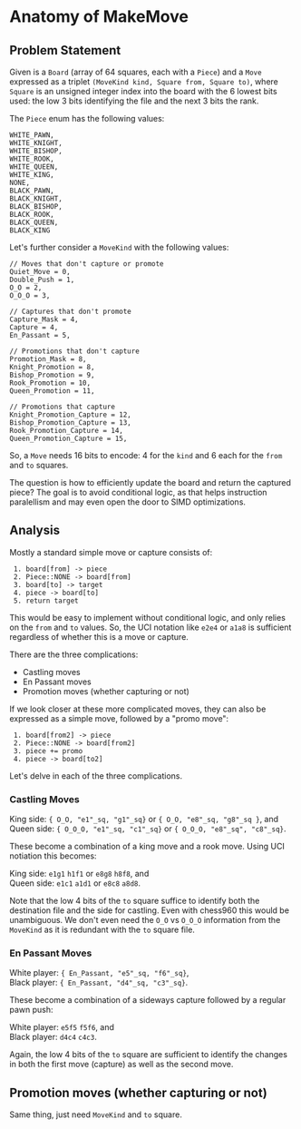# Anatomy of MakeMove

## Problem Statement
Given is a `Board` (array of 64 squares, each with a `Piece`) and a `Move` expressed as a triplet
`(MoveKind kind, Square from, Square to)`, where `Square` is an unsigned integer index into the
board with the 6 lowest bits used: the low 3 bits identifying the file and the next 3 bits the rank.

The `Piece` enum has the following values:

    WHITE_PAWN,
    WHITE_KNIGHT,
    WHITE_BISHOP,
    WHITE_ROOK,
    WHITE_QUEEN,
    WHITE_KING,
    NONE,
    BLACK_PAWN,
    BLACK_KNIGHT,
    BLACK_BISHOP,
    BLACK_ROOK,
    BLACK_QUEEN,
    BLACK_KING

Let's further consider a `MoveKind` with the following values:

    // Moves that don't capture or promote
    Quiet_Move = 0,
    Double_Push = 1,
    O_O = 2,
    O_O_O = 3,

    // Captures that don't promote
    Capture_Mask = 4,
    Capture = 4,
    En_Passant = 5,

    // Promotions that don't capture
    Promotion_Mask = 8,
    Knight_Promotion = 8,
    Bishop_Promotion = 9,
    Rook_Promotion = 10,
    Queen_Promotion = 11,

    // Promotions that capture
    Knight_Promotion_Capture = 12,
    Bishop_Promotion_Capture = 13,
    Rook_Promotion_Capture = 14,
    Queen_Promotion_Capture = 15,

So, a `Move` needs 16 bits to encode: 4 for the `kind` and 6 each for the `from` and `to` squares.

The question is how to efficiently update the board and return the captured piece? The goal is to
avoid conditional logic, as that helps instruction paralellism and may even open the door to SIMD
optimizations.

## Analysis
Mostly a standard simple move or capture consists of:
```
 1. board[from] -> piece
 2. Piece::NONE -> board[from]
 3. board[to] -> target
 4. piece -> board[to]
 5. return target
```
This would be easy to implement without conditional logic, and only relies on the `from` and `to`
values. So, the UCI notation like `e2e4` or `a1a8` is sufficient regardless of whether this is a
move or capture.

There are the three complications:
 * Castling moves
 * En Passant moves
 * Promotion moves (whether capturing or not)

If we look closer at these more complicated moves, they can also be expressed as a simple move,
followed by a "promo move":
```
 1. board[from2] -> piece
 2. Piece::NONE -> board[from2]
 3. piece += promo
 4. piece -> board[to2]
 ```
Let's delve in each of the three complications.

### Castling Moves

King side: `{ O_O, "e1"_sq, "g1"_sq}` or `{ O_O, "e8"_sq, "g8"_sq }`, and  
Queen side: `{ O_O_O, "e1"_sq, "c1"_sq}` or `{ O_O_O, "e8"_sq", "c8"_sq}`.

These become a combination of a king move and a rook move. Using UCI notiation this becomes:

King side: `e1g1` `h1f1` or `e8g8` `h8f8`, and  
Queen side: `e1c1` `a1d1` or `e8c8` `a8d8`.

Note that the low 4 bits of the `to` square suffice to identify both the destination file and the
side for castling. Even with chess960 this would be unambiguous. We don't even need the
`O_O` vs `O_O_O` information from the `MoveKind` as it is redundant with the `to`
square file.

### En Passant Moves

White player: `{ En_Passant, "e5"_sq, "f6"_sq}`,  
Black player: `{ En_Passant, "d4"_sq, "c3"_sq}`.

These become a combination of a sideways capture followed by a regular pawn push:

White player: `e5f5` `f5f6`, and  
Black player: `d4c4` `c4c3`.

Again, the low 4 bits of the `to` square are sufficient to identify the changes in both the first
move (capture) as well as the second move.

## Promotion moves (whether capturing or not)

Same thing, just need `MoveKind` and `to` square.